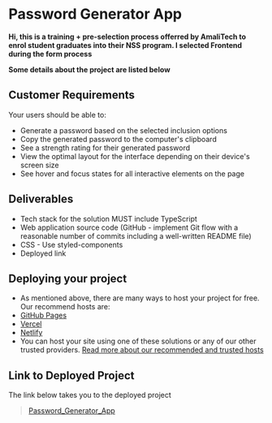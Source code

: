 # Password Generator App

**Hi, this is a training + pre-selection process offerred by AmaliTech to enrol student graduates into their NSS program. I selected Frontend during the form process**

**Some details about the project are listed below**

## Customer Requirements
Your users should be able to:
- Generate a password based on the selected inclusion options
- Copy the generated password to the computer's clipboard
- See a strength rating for their generated password
- View the optimal layout for the interface depending on their device's screen size
- See hover and focus states for all interactive elements on the page

## Deliverables
- Tech stack for the solution MUST include TypeScript
- Web application source code (GitHub - implement Git flow with a reasonable number of
commits including a well-written README file)
- CSS - Use styled-components
- Deployed link

## Deploying your project
- As mentioned above, there are many ways to host your project for free. Our recommend
hosts are:
- [GitHub Pages](https://pages.github.com/ )
- [Vercel](https://vercel.com/ )
- [Netlify](https://www.netlify.com/ )
- You can host your site using one of these solutions or any of our other trusted providers. [Read more about our recommended and trusted hosts](https://medium.com/frontend-mentor/frontend-mentor-trusted-hosting-providers-bf000dfebe)

## Link to Deployed Project
The link below takes you to the deployed project
> [Password_Generator_App](https://password-generator-9dbs.onrender.com)
